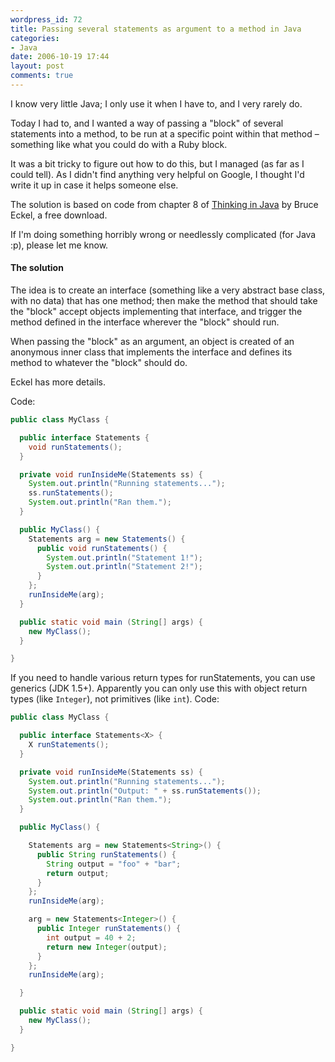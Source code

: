 ```yaml
---
wordpress_id: 72
title: Passing several statements as argument to a method in Java
categories:
- Java
date: 2006-10-19 17:44
layout: post
comments: true
---
```

I know very little Java; I only use it when I have to, and I very rarely do.

Today I had to, and I wanted a way of passing a "block" of several statements into a method, to be run at a specific point within that method – something like what you could do with a Ruby block.

It was a bit tricky to figure out how to do this, but I managed (as far as I could tell). As I didn't find anything very helpful on Google, I thought I'd write it up in case it helps someone else.

<!--more-->

The solution is based on code from chapter 8 of <a href="http://www.mindview.net/Books/TIJ/">Thinking in Java</a> by Bruce Eckel, a free download.

If I'm doing something horribly wrong or needlessly complicated (for Java :p), please let me know.

<h4>The solution</h4>

The idea is to create an interface (something like a very abstract base class, with no data) that has one method; then make the method that should take the "block" accept objects implementing that interface, and trigger the method defined in the interface wherever the "block" should run.

When passing the "block" as an argument, an object is created of an anonymous inner class that implements the interface and defines its method to whatever the "block" should do.

Eckel has more details.

Code:

``` java
public class MyClass {

  public interface Statements {
    void runStatements();
  }

  private void runInsideMe(Statements ss) {
    System.out.println("Running statements...");
    ss.runStatements();
    System.out.println("Ran them.");
  }

  public MyClass() {
    Statements arg = new Statements() {
      public void runStatements() {
        System.out.println("Statement 1!");
        System.out.println("Statement 2!");
      }
    };
    runInsideMe(arg);
  }

  public static void main (String[] args) {
    new MyClass();
  }

}
```

If you need to handle various return types for runStatements, you can use generics (JDK 1.5+). Apparently you can only use this with object return types (like <code>Integer</code>), not primitives (like <code>int</code>). Code:

``` java
public class MyClass {

  public interface Statements<X> {
    X runStatements();
  }

  private void runInsideMe(Statements ss) {
    System.out.println("Running statements...");
    System.out.println("Output: " + ss.runStatements());
    System.out.println("Ran them.");
  }

  public MyClass() {

    Statements arg = new Statements<String>() {
      public String runStatements() {
        String output = "foo" + "bar";
        return output;
      }
    };
    runInsideMe(arg);

    arg = new Statements<Integer>() {
      public Integer runStatements() {
        int output = 40 + 2;
        return new Integer(output);
      }
    };
    runInsideMe(arg);

  }

  public static void main (String[] args) {
    new MyClass();
  }

}
```
